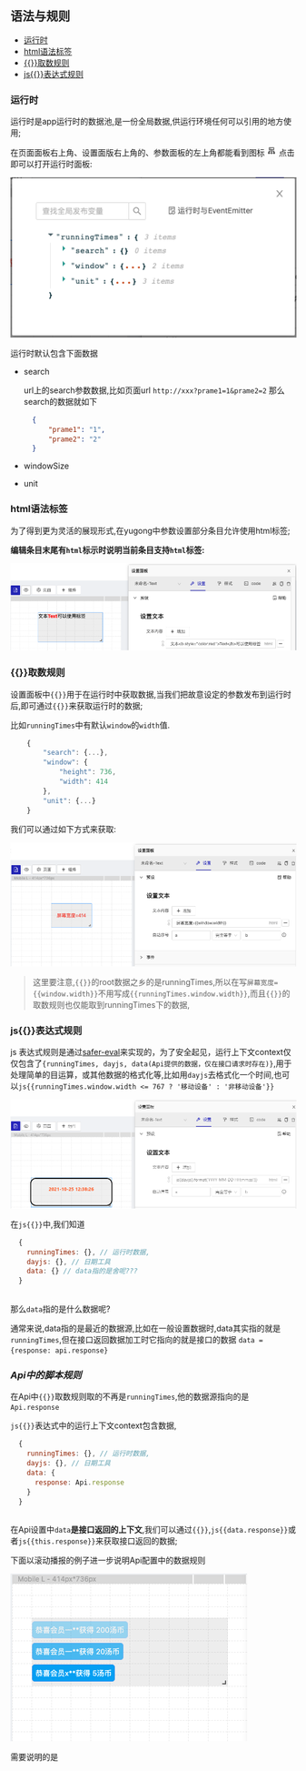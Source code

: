 ## 语法与规则
  - [运行时](#运行时)
  - [html语法标签](#html语法标签)
  - [{{}}取数规则](#取数规则)
  - [js{{}}表达式规则](#js表达式规则)

### 运行时

运行时是app运行时的数据池,是一份全局数据,供运行环境任何可以引用的地方使用;

在页面面板右上角、设置面版右上角的、参数面板的左上角都能看到图标 ![图片](./runicon.png) 点击即可以打开运行时面板:

![图片](./runningtime.png)

运行时默认包含下面数据

+ search
  
  url上的search参数数据,比如页面url `http://xxx?prame1=1&prame2=2` 那么search的数据就如下

  ```json
    {
        "prame1": "1",
        "prame2": "2"
    }
  ```

+ windowSize
+ unit

### html语法标签

为了得到更为灵活的展现形式,在yugong中参数设置部分条目允许使用html标签;

**编辑条目末尾有`html`标示时说明当前条目支持`html`标签:** 

![图片](./html.png)

### {{}}取数规则

设置面板中`{{}}`用于在运行时中获取数据,当我们把故意设定的参数发布到运行时后,即可通过`{{}}`来获取运行时的数据;

比如`runningTimes`中有默认`window`的`width`值.

```javascript
    {
        "search": {...},
        "window": {
            "height": 736,
            "width": 414
        },
        "unit": {...}
    }
```

我们可以通过如下方式来获取:

![图片](./getdata.png)

> 这里要注意,`{{}}`的root数据之乡的是runningTimes,所以在写`屏幕宽度={{window.width}}`不用写成`{{runningTimes.window.width}}`,而且`{{}}`的取数规则也仅能取到runningTimes下的数据,

### js{{}}表达式规则 

js 表达式规则是通过[safer-eval](https://github.com/commenthol/safer-eval#readme)来实现的，为了安全起见，运行上下文context仅仅包含了`{runningTimes, dayjs, data(Api提供的数据，仅在接口请求时存在)}`,用于处理简单的目运算，或其他数据的格式化等,比如用`dayjs`去格式化一个时间,也可以`js{{runningTimes.window.width <= 767 ? '移动设备' : '非移动设备'}}`

![图片](./js.png)

在`js{{}}`中,我们知道 
```javascript
  {
    runningTimes: {}, // 运行时数据,
    dayjs: {}, // 日期工具
    data: {} // data指的是舍呢???
  }
  
```
那么`data`指的是什么数据呢?

通常来说,data指的是最近的数据源,比如在一般设置数据时,data其实指的就是`runningTimes`,但在接口返回数据加工时它指向的就是接口的数据  `data = {response: api.response}`



### ***Api中的脚本规则***

在Api中`{{}}`取数规则取的不再是`runningTimes`,他的数据源指向的是`Api.response`

`js{{}}`表达式中的运行上下文context包含数据,

```javascript
  {
    runningTimes: {}, // 运行时数据,
    dayjs: {}, // 日期工具
    data: {
      response: Api.response
    }
  }
  
```

在Api设置中`data`**是接口返回的上下文**,我们可以通过`{{}}`,`js{{data.response}}`或者`js{{this.response}}`来获取接口返回的数据;

下面以滚动播报的例子进一步说明Api配置中的数据规则

![图片](./ex.png)

需要说明的是